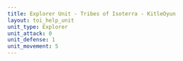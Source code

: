 ```yaml
---
title: Explorer Unit - Tribes of Isoterra - KitleOyun
layout: toi_help_unit
unit_type: Explorer
unit_attack: 0
unit_defense: 1
unit_movement: 5
---
```

